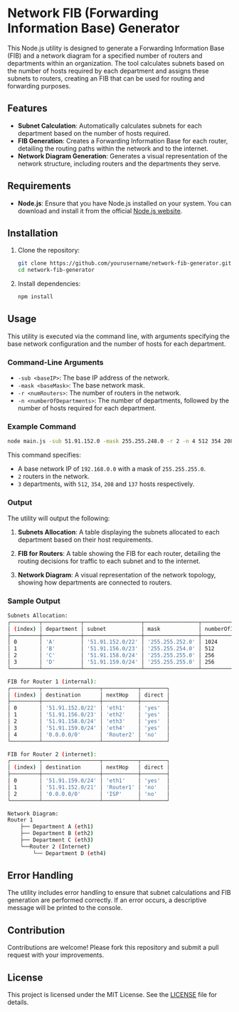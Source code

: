 # Network FIB (Forwarding Information Base) Generator

This Node.js utility is designed to generate a Forwarding Information Base (FIB) and a network diagram for a specified number of routers and departments within an organization. The tool calculates subnets based on the number of hosts required by each department and assigns these subnets to routers, creating an FIB that can be used for routing and forwarding purposes.

## Features

- **Subnet Calculation**: Automatically calculates subnets for each department based on the number of hosts required.
- **FIB Generation**: Creates a Forwarding Information Base for each router, detailing the routing paths within the network and to the internet.
- **Network Diagram Generation**: Generates a visual representation of the network structure, including routers and the departments they serve.

## Requirements

- **Node.js**: Ensure that you have Node.js installed on your system. You can download and install it from the official [Node.js website](https://nodejs.org/).

## Installation

1. Clone the repository:

   ```bash
   git clone https://github.com/yourusername/network-fib-generator.git
   cd network-fib-generator
   ```

2. Install dependencies:

   ```bash
   npm install
   ```

## Usage

This utility is executed via the command line, with arguments specifying the base network configuration and the number of hosts for each department.

### Command-Line Arguments

- `-sub <baseIP>`: The base IP address of the network.
- `-mask <baseMask>`: The base network mask.
- `-r <numRouters>`: The number of routers in the network.
- `-n <numberOfDepartments>`: The number of departments, followed by the number of hosts required for each department.

### Example Command

```bash
node main.js -sub 51.91.152.0 -mask 255.255.248.0 -r 2 -n 4 512 354 208 137
```

This command specifies:
- A base network IP of `192.168.0.0` with a mask of `255.255.255.0`.
- `2` routers in the network.
- `3` departments, with `512`, `354`, `208` and `137` hosts respectively.

### Output

The utility will output the following:

1. **Subnets Allocation**: A table displaying the subnets allocated to each department based on their host requirements.

2. **FIB for Routers**: A table showing the FIB for each router, detailing the routing decisions for traffic to each subnet and to the internet.

3. **Network Diagram**: A visual representation of the network topology, showing how departments are connected to routers.

### Sample Output

```bash
Subnets Allocation:
┌─────────┬────────────┬──────────────────┬─────────────────┬─────────────┐
│ (index) │ department │ subnet           │ mask            │ numberOfIPs │
├─────────┼────────────┼──────────────────┼─────────────────┼─────────────┤
│ 0       │ 'A'        │ '51.91.152.0/22' │ '255.255.252.0' │ 1024        │
│ 1       │ 'B'        │ '51.91.156.0/23' │ '255.255.254.0' │ 512         │
│ 2       │ 'C'        │ '51.91.158.0/24' │ '255.255.255.0' │ 256         │
│ 3       │ 'D'        │ '51.91.159.0/24' │ '255.255.255.0' │ 256         │
└─────────┴────────────┴──────────────────┴─────────────────┴─────────────┘

FIB for Router 1 (internal):
┌─────────┬──────────────────┬───────────┬────────┐
│ (index) │ destination      │ nextHop   │ direct │
├─────────┼──────────────────┼───────────┼────────┤
│ 0       │ '51.91.152.0/22' │ 'eth1'    │ 'yes'  │
│ 1       │ '51.91.156.0/23' │ 'eth2'    │ 'yes'  │
│ 2       │ '51.91.158.0/24' │ 'eth3'    │ 'yes'  │
│ 3       │ '51.91.159.0/24' │ 'eth4'    │ 'yes'  │
│ 4       │ '0.0.0.0/0'      │ 'Router2' │ 'no'   │
└─────────┴──────────────────┴───────────┴────────┘

FIB for Router 2 (internet):
┌─────────┬──────────────────┬───────────┬────────┐
│ (index) │ destination      │ nextHop   │ direct │
├─────────┼──────────────────┼───────────┼────────┤
│ 0       │ '51.91.159.0/24' │ 'eth1'    │ 'yes'  │
│ 1       │ '51.91.152.0/21' │ 'Router1' │ 'no'   │
│ 2       │ '0.0.0.0/0'      │ 'ISP'     │ 'no'   │
└─────────┴──────────────────┴───────────┴────────┘

Network Diagram:
Router 1
    ├── Department A (eth1)
    ├── Department B (eth2)
    ├── Department C (eth3)
    └──Router 2 (Internet)
        └── Department D (eth4)
```

## Error Handling

The utility includes error handling to ensure that subnet calculations and FIB generation are performed correctly. If an error occurs, a descriptive message will be printed to the console.

## Contribution

Contributions are welcome! Please fork this repository and submit a pull request with your improvements.

## License

This project is licensed under the MIT License. See the [LICENSE](LICENSE) file for details.
